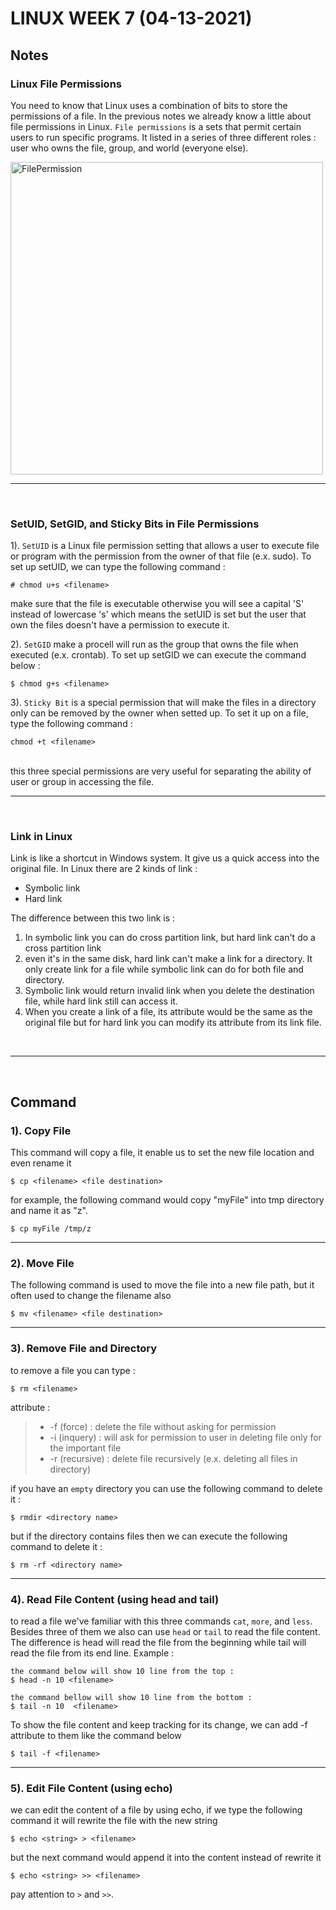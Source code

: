 # LINUX WEEK 7 (04-13-2021)
## Notes
### Linux File Permissions
You need to know that Linux uses a combination of bits to store the permissions of a file. In the previous notes we already know a little about file permissions in Linux. `File permissions` is a sets that permit certain users to  run specific programs. It listed in a series of three different roles : user who owns the file, group, and world (everyone else).

<img src="permission.png" alt="FilePermission" title="FilePermission" width="500" />

<br>

---

<br>

### SetUID, SetGID, and Sticky Bits in File Permissions
1). `SetUID` is a Linux file permission setting that allows a user to execute file or program with the permission from the owner of that file (e.x. sudo). To set up setUID, we can type the following command :
```
# chmod u+s <filename>
```
make sure that the file is executable otherwise you will see a capital 'S' instead of lowercase 's' which means the setUID is set but the user that own the files doesn't have a permission to execute it.

2). `SetGID` make a procell will run as the group that owns the file when executed (e.x. crontab). To set up setGID we can execute the command below :
```
$ chmod g+s <filename>
```

3). `Sticky Bit` is a special permission that will make the files in a directory only can be removed by the owner when setted up. To set it up on a file, type the following command :
```
chmod +t <filename>
```
<br>
this three special permissions are very useful for separating the ability of user or group in accessing the file.

<br>

---

<br>

### Link in Linux
Link is like a shortcut in Windows system. It give us a quick access into the original file. In Linux there are 2 kinds of link :
- Symbolic link
- Hard link

The difference between this two link is :
1. In symbolic link you can do cross partition link, but hard link can't do a cross partition link
2. even it's in the same disk, hard link can't make a link for a directory. It only create link for a file while symbolic link can do for both file and directory.
3. Symbolic link would return invalid link when you delete the destination file, while hard link still can access it.
4. When you create a link of a file, its attribute would be the same as the original file but for hard link you can modify its attribute from its link file.

<br>

---

<br>

## Command
### 1). Copy File
This command will copy a file, it enable us to set the new file location and even rename it
```
$ cp <filename> <file destination>
```
for example, the following command would copy "myFile" into tmp directory and name it as "z".
```
$ cp myFile /tmp/z
```
---
### 2). Move File
The following command is used to move the file into a new file path, but it often used to change the filename also
```
$ mv <filename> <file destination>
```
---
### 3). Remove File and Directory
to remove a file you can type :
```
$ rm <filename>
```
attribute :
> * -f (force) : delete the file without asking for permission
> * -i (inquery) : will ask for permission to user in deleting file only for the important file
> * -r (recursive) : delete file recursively (e.x. deleting all files in directory)

if you have an `empty` directory you can use the following command to delete it :
```
$ rmdir <directory name>
``` 
but if the directory contains files then we can execute the following command to delete it :
```
$ rm -rf <directory name>
```

---
### 4). Read File Content (using head and tail)
to read a file we've familiar with this three commands `cat`, `more`, and `less`. Besides three of them we also can use `head` or `tail` to read the file content. The difference is head will read the file from the beginning while tail will read the file from its end line. Example :
```
the command below will show 10 line from the top :
$ head -n 10 <filename>

the command bellow will show 10 line from the bottom :
$ tail -n 10  <filename>
```
To show the file content and keep tracking for its change, we can add -f attribute to them like the command below
```
$ tail -f <filename>
```

---
### 5). Edit File Content (using echo)
we can edit the content of a file by using echo, if we type the following command it will rewrite the file with the new string
```
$ echo <string> > <filename>
```
but the next command would append it into the content instead of rewrite it
```
$ echo <string> >> <filename>
```
pay attention to `>` and `>>`.